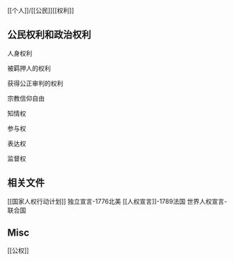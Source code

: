 
[[个人]]/[[公民]][[权利]]



## 公民权利和政治权利

人身权利

被羁押人的权利

获得公正审判的权利

宗教信仰自由

知情权

参与权

表达权

监督权






## 相关文件
[[国家人权行动计划]]
独立宣言-1776北美
[[人权宣言]]-1789法国
世界人权宣言-联合国



## Misc

[[公权]]

